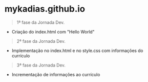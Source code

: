 # mykadias.github.io
> 1ª fase da Jornada Dev.
- Criação do index.html com "Hello World"
> 2ª fase da Jornada Dev.
- Implementação no index.html e no style.css com informações do currículo
> 3ª fase da Jornada Dev.
- Incrementação de informações ao currículo
